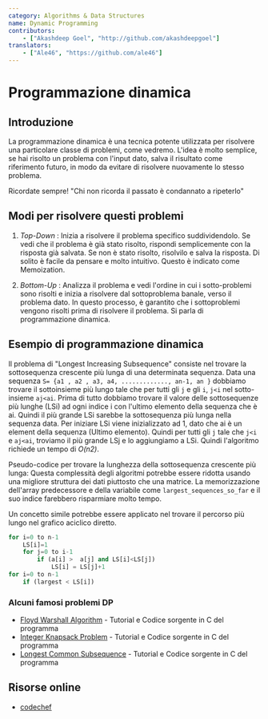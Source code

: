 ```yaml
---
category: Algorithms & Data Structures
name: Dynamic Programming
contributors:
    - ["Akashdeep Goel", "http://github.com/akashdeepgoel"]
translators:
    - ["Ale46", "https://github.com/ale46"]
---
```


# Programmazione dinamica

## Introduzione

La programmazione dinamica è una tecnica potente utilizzata per risolvere una particolare classe di problemi, come vedremo. L'idea è molto semplice, se hai risolto un problema con l'input dato, salva il risultato come riferimento futuro, in modo da evitare di risolvere nuovamente lo stesso problema.

Ricordate sempre!
"Chi non ricorda il passato è condannato a ripeterlo"

## Modi per risolvere questi problemi

1. *Top-Down* : Inizia a risolvere il problema specifico suddividendolo. Se vedi che il problema è già stato risolto, rispondi semplicemente con la risposta già salvata. Se non è stato risolto, risolvilo e salva la risposta. Di solito è facile da pensare e molto intuitivo. Questo è indicato come Memoization.

2. *Bottom-Up* : Analizza il problema e vedi l'ordine in cui i sotto-problemi sono risolti e inizia a risolvere dal sottoproblema banale, verso il problema dato. In questo processo, è garantito che i sottoproblemi vengono risolti prima di risolvere il problema. Si parla di programmazione dinamica.

## Esempio di programmazione dinamica

Il problema di "Longest Increasing Subsequence" consiste nel trovare la sottosequenza crescente più lunga di una determinata sequenza. Data una sequenza `S= {a1 , a2 , a3, a4, ............., an-1, an }` dobbiamo trovare il sottoinsieme più lungo tale che per tutti gli `j` e gli `i`,  `j<i` nel sotto-insieme `aj<ai`.
Prima di tutto dobbiamo trovare il valore delle sottosequenze più lunghe (LSi) ad ogni indice i con l'ultimo elemento della sequenza che è ai. Quindi il più grande LSi sarebbe la sottosequenza più lunga nella sequenza data. Per iniziare LSi viene inizializzato ad 1, dato che ai è un element della sequenza (Ultimo elemento). Quindi per tutti gli `j` tale che `j<i` e `aj<ai`, troviamo il più grande LSj e lo aggiungiamo a LSi. Quindi l'algoritmo richiede un tempo di *O(n2)*.

Pseudo-codice per trovare la lunghezza della sottosequenza crescente più lunga:
Questa complessità degli algoritmi potrebbe essere ridotta usando una migliore struttura dei dati piuttosto che una matrice. La memorizzazione dell'array predecessore e della variabile come `largest_sequences_so_far` e il suo indice farebbero risparmiare molto tempo.

Un concetto simile potrebbe essere applicato nel trovare il percorso più lungo nel grafico aciclico diretto.

```python
for i=0 to n-1
    LS[i]=1
    for j=0 to i-1
        if (a[i] >  a[j] and LS[i]<LS[j])
            LS[i] = LS[j]+1
for i=0 to n-1
    if (largest < LS[i])
```

### Alcuni famosi problemi DP

- [Floyd Warshall Algorithm](http://www.thelearningpoint.net/computer-science/algorithms-all-to-all-shortest-paths-in-graphs---floyd-warshall-algorithm-with-c-program-source-code) - Tutorial e Codice sorgente in C del programma
- [Integer Knapsack Problem](http://www.thelearningpoint.net/computer-science/algorithms-dynamic-programming---the-integer-knapsack-problem) - Tutorial e Codice sorgente in C del programma
- [Longest Common Subsequence](http://www.thelearningpoint.net/computer-science/algorithms-dynamic-programming---longest-common-subsequence) - Tutorial e Codice sorgente in C del programma

## Risorse online

- [codechef](https://www.codechef.com/wiki/tutorial-dynamic-programming)
